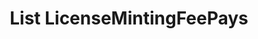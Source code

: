 ---
title: List LicenseMintingFeePays
excerpt: Retrieve a paginated, filtered list of LicenseMintingFeePaids
api:
  file: swagger.json
  operationId: post_api-v3-licenses-mintingfees
hidden: false
---